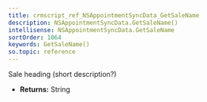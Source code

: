 ```yaml
---
title: crmscript_ref_NSAppointmentSyncData_GetSaleName
description: NSAppointmentSyncData.GetSaleName()
intellisense: NSAppointmentSyncData.GetSaleName
sortOrder: 1064
keywords: GetSaleName()
so.topic: reference
---
```



Sale heading (short description?)



* **Returns:** String



